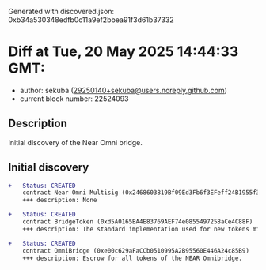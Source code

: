 Generated with discovered.json: 0xb34a530348edfb0c11a9ef2bbea91f3d61b37332

# Diff at Tue, 20 May 2025 14:44:33 GMT:

- author: sekuba (<29250140+sekuba@users.noreply.github.com>)
- current block number: 22524093

## Description

Initial discovery of the Near Omni bridge.

## Initial discovery

```diff
+   Status: CREATED
    contract Near Omni Multisig (0x2468603819Bf09Ed3Fb6f3EFeff24B1955f3CDE1)
    +++ description: None
```

```diff
+   Status: CREATED
    contract BridgeToken (0xd5A0165BA4E83769AEF74e0855497258aCe4C88F)
    +++ description: The standard implementation used for new tokens minted by the bridge.
```

```diff
+   Status: CREATED
    contract OmniBridge (0xe00c629aFaCCb0510995A2B95560E446A24c85B9)
    +++ description: Escrow for all tokens of the NEAR Omnibridge.
```
